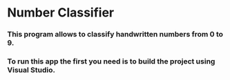 # Number Classifier
### This program allows to classify handwritten numbers from 0 to 9.
### To run this app the first you need is to build the project using Visual Studio.
